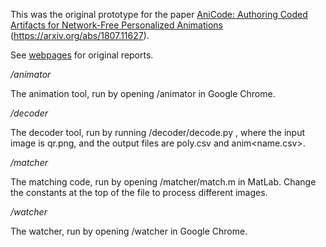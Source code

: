 This was the original prototype for the paper [AniCode: Authoring Coded Artifacts for Network-Free Personalized Animations](https://arxiv.org/abs/1807.11627) (https://arxiv.org/abs/1807.11627).

See [webpages](https://rawgit.com/coollog/VideoBarcode/master/webpages/index.html) for original reports.

*/animator*

The animation tool, run by opening /animator in Google Chrome.

*/decoder*

The decoder tool, run by running /decoder/decode.py <name>, where the input
image is qr<name>.png, and the output files are poly<name>.csv and
anim<name.csv>.

*/matcher*

The matching code, run by opening /matcher/match.m in MatLab. Change the
constants at the top of the file to process different images.

*/watcher*

The watcher, run by opening /watcher in Google Chrome.
